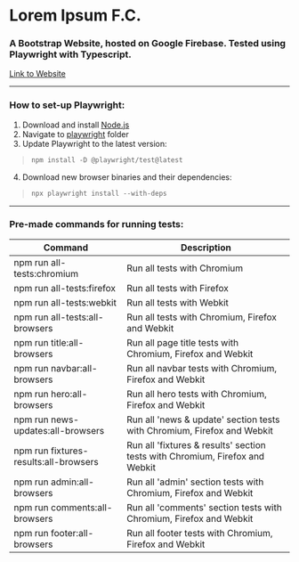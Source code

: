 # Lorem Ipsum F.C.

### A Bootstrap Website, hosted on Google Firebase. Tested using Playwright with Typescript.

[Link to Website](https://lorem-ipsum-fc.web.app)

****
### How to set-up Playwright:
1. Download and install [Node.js](https://nodejs.org/en)
2. Navigate to [playwright](https://github.com/jasonthorne/LoremIpsumFC/tree/main/playwright) folder
3. Update Playwright to the latest version:
>  ```diff
>  npm install -D @playwright/test@latest
>  ```
4. Download new browser binaries and their dependencies:
>  ```diff
>  npx playwright install --with-deps
>  ```
****
### Pre-made commands for running tests:
|  Command  | Description |         
| ---------- | -------- | 
| npm run all-tests:chromium | Run all tests with Chromium |
| npm run all-tests:firefox | Run all tests with Firefox |
| npm run all-tests:webkit | Run all tests with Webkit |
| npm run all-tests:all-browsers | Run all tests with Chromium, Firefox and Webkit |
| npm run title:all-browsers | Run all page title tests with Chromium, Firefox and Webkit |
| npm run navbar:all-browsers | Run all navbar tests with Chromium, Firefox and Webkit |
| npm run hero:all-browsers | Run all hero tests with Chromium, Firefox and Webkit |
| npm run news-updates:all-browsers | Run all 'news & update' section tests with Chromium, Firefox and Webkit |
| npm run fixtures-results:all-browsers | Run all 'fixtures & results' section tests with Chromium, Firefox and Webkit |
| npm run admin:all-browsers | Run all 'admin' section tests with Chromium, Firefox and Webkit |
| npm run comments:all-browsers | Run all 'comments' section tests with Chromium, Firefox and Webkit |
| npm run footer:all-browsers | Run all footer tests with Chromium, Firefox and Webkit |
